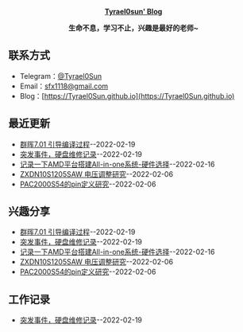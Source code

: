 **<p align="center">[Tyrael0sun' Blog](https://Tyrael0Sun.github.io)</p>**
**<p align="center">生命不息，学习不止，兴趣是最好的老师~</p>**

## 联系方式
- Telegram：[@Tyrael0Sun](https://t.me/Tyrael0Sun)
- Email：[sfx1118@gmail.com](mailto:sfx1118@gmail.com)
- Blog：[https://Tyrael0Sun.github.io](https://Tyrael0Sun.github.io)
## 最近更新
- [群晖7.01 引导编译过程](https://github.com/Tyrael0sun/hwblog/issues/5)--2022-02-19
- [突发事件，硬盘维修记录](https://github.com/Tyrael0sun/hwblog/issues/4)--2022-02-19
- [记录一下AMD平台搭建All-in-one系统-硬件选择](https://github.com/Tyrael0sun/hwblog/issues/3)--2022-02-16
- [ZXDN10S1205SAW 电压调整研究](https://github.com/Tyrael0sun/hwblog/issues/2)--2022-02-06
- [PAC2000S54的pin定义研究](https://github.com/Tyrael0sun/hwblog/issues/1)--2022-02-06
## 兴趣分享
- [群晖7.01 引导编译过程](https://github.com/Tyrael0sun/hwblog/issues/5)--2022-02-19
- [突发事件，硬盘维修记录](https://github.com/Tyrael0sun/hwblog/issues/4)--2022-02-19
- [记录一下AMD平台搭建All-in-one系统-硬件选择](https://github.com/Tyrael0sun/hwblog/issues/3)--2022-02-16
- [ZXDN10S1205SAW 电压调整研究](https://github.com/Tyrael0sun/hwblog/issues/2)--2022-02-06
- [PAC2000S54的pin定义研究](https://github.com/Tyrael0sun/hwblog/issues/1)--2022-02-06
## 工作记录
- [突发事件，硬盘维修记录](https://github.com/Tyrael0sun/hwblog/issues/4)--2022-02-19
